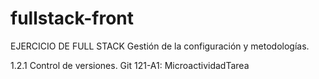 # fullstack-front
 
EJERCICIO DE FULL STACK Gestión de la configuración y metodologías.
 
1.2.1 Control de versiones. Git
121-A1: MicroactividadTarea
